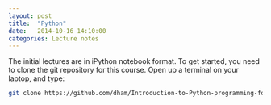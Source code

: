 ```yaml
---
layout: post
title:  "Python"
date:   2014-10-16 14:10:00
categories: Lecture notes
---
```


The initial lectures are in iPython notebook format. To get started,
you need to clone the git repository for this course. Open up a
terminal on your laptop, and type:

```bash
git clone https://github.com/dham/Introduction-to-Python-programming-for-MPECDT.git -b gh-pages
```


